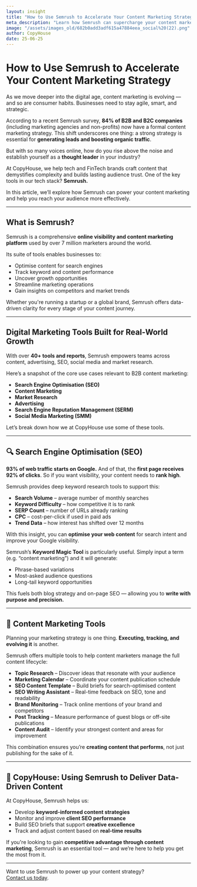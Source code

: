 ```yaml
---
layout: insight
title: "How to Use Semrush to Accelerate Your Content Marketing Strategy | CopyHouse"
meta_description: "Learn how Semrush can supercharge your content marketing strategy and help your brand rank higher in search results."
image: "/assets/images_old/682b0add3adf615a47884eea_social%20(22).png"
author: CopyHouse
date: 25-06-25
---
```


# How to Use Semrush to Accelerate Your Content Marketing Strategy

As we move deeper into the digital age, content marketing is evolving — and so are consumer habits. Businesses need to stay agile, smart, and strategic.

According to a recent Semrush survey, **84% of B2B and B2C companies** (including marketing agencies and non-profits) now have a formal content marketing strategy. This shift underscores one thing: a strong strategy is essential for **generating leads and boosting organic traffic**.

But with so many voices online, how do you rise above the noise and establish yourself as a **thought leader** in your industry?

At CopyHouse, we help tech and FinTech brands craft content that demystifies complexity and builds lasting audience trust. One of the key tools in our tech stack? **Semrush.**

In this article, we’ll explore how Semrush can power your content marketing and help you reach your audience more effectively.

---

## What is Semrush?

Semrush is a comprehensive **online visibility and content marketing platform** used by over 7 million marketers around the world.

Its suite of tools enables businesses to:

- Optimise content for search engines  
- Track keyword and content performance  
- Uncover growth opportunities  
- Streamline marketing operations  
- Gain insights on competitors and market trends  

Whether you're running a startup or a global brand, Semrush offers data-driven clarity for every stage of your content journey.

---

## Digital Marketing Tools Built for Real-World Growth

With over **40+ tools and reports**, Semrush empowers teams across content, advertising, SEO, social media and market research.

Here’s a snapshot of the core use cases relevant to B2B content marketing:

- **Search Engine Optimisation (SEO)**
- **Content Marketing**
- **Market Research**
- **Advertising**
- **Search Engine Reputation Management (SERM)**
- **Social Media Marketing (SMM)**

Let’s break down how we at CopyHouse use some of these tools.

---

## 🔍 Search Engine Optimisation (SEO)

**93% of web traffic starts on Google.** And of that, the **first page receives 92% of clicks**. So if you want visibility, your content needs to **rank high**.

Semrush provides deep keyword research tools to support this:

- **Search Volume** – average number of monthly searches  
- **Keyword Difficulty** – how competitive it is to rank  
- **SERP Count** – number of URLs already ranking  
- **CPC** – cost-per-click if used in paid ads  
- **Trend Data** – how interest has shifted over 12 months  

With this insight, you can **optimise your web content** for search intent and improve your Google visibility.

Semrush’s **Keyword Magic Tool** is particularly useful. Simply input a term (e.g. “content marketing”) and it will generate:

- Phrase-based variations  
- Most-asked audience questions  
- Long-tail keyword opportunities  

This fuels both blog strategy and on-page SEO — allowing you to **write with purpose and precision.**

---

## 📝 Content Marketing Tools

Planning your marketing strategy is one thing. **Executing, tracking, and evolving it** is another.

Semrush offers multiple tools to help content marketers manage the full content lifecycle:

- **Topic Research** – Discover ideas that resonate with your audience  
- **Marketing Calendar** – Coordinate your content publication schedule  
- **SEO Content Template** – Build briefs for search-optimised content  
- **SEO Writing Assistant** – Real-time feedback on SEO, tone and readability  
- **Brand Monitoring** – Track online mentions of your brand and competitors  
- **Post Tracking** – Measure performance of guest blogs or off-site publications  
- **Content Audit** – Identify your strongest content and areas for improvement  

This combination ensures you’re **creating content that performs**, not just publishing for the sake of it.

---

## 🚀 CopyHouse: Using Semrush to Deliver Data-Driven Content

At CopyHouse, Semrush helps us:

- Develop **keyword-informed content strategies**
- Monitor and improve **client SEO performance**
- Build SEO briefs that support **creative excellence**
- Track and adjust content based on **real-time results**

If you're looking to gain **competitive advantage through content marketing**, Semrush is an essential tool — and we’re here to help you get the most from it.

---

Want to use Semrush to power up your content strategy?  
[Contact us today](https://www.copyhouse.io/contact).
